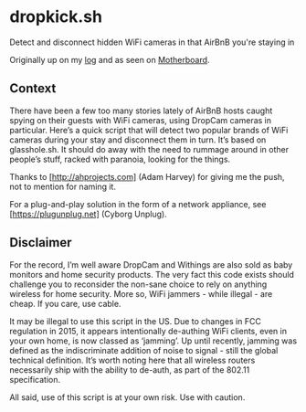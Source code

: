 # dropkick.sh
Detect and disconnect hidden WiFi cameras in that AirBnB you're staying in

Originally up on my [log](https://julianoliver.com/output/log_2015-12-18_14-39) and
as seen on
[Motherboard](http://motherboard.vice.com/read/kill-your-airbnbs-hidden-wifi-cameras-with-this-script).

Context
-------

There have been a few too many stories lately of AirBnB hosts caught spying on
their guests with WiFi cameras, using DropCam cameras in particular. Here’s a
quick script that will detect two popular brands of WiFi cameras during your
stay and disconnect them in turn. It’s based on glasshole.sh. It should do away
with the need to rummage around in other people’s stuff, racked with paranoia,
looking for the things.

Thanks to [http://ahprojects.com] (Adam Harvey) for giving me the push, not to mention for naming it.

For a plug-and-play solution in the form of a network appliance, see
[https://plugunplug.net] (Cyborg Unplug).

Disclaimer
---------

For the record, I’m well aware DropCam and Withings are also sold as baby
monitors and home security products. The very fact this code exists should
challenge you to reconsider the non-sane choice to rely on anything wireless for
home security. More so, WiFi jammers - while illegal - are cheap. If you care,
use cable.

It may be illegal to use this script in the US. Due to changes in FCC regulation
in 2015, it appears intentionally de-authing WiFi clients, even in your own
home, is now classed as ‘jamming’. Up until recently, jamming was defined as the
indiscriminate addition of noise to signal - still the global technical
definition. It’s worth noting here that all wireless routers necessarily ship
with the ability to de-auth, as part of the 802.11 specification.

All said, use of this script is at your own risk. Use with caution.
